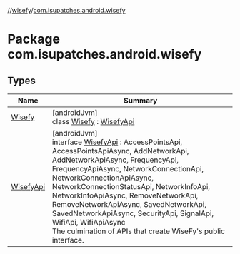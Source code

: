 //[wisefy](../../index.md)/[com.isupatches.android.wisefy](index.md)

# Package com.isupatches.android.wisefy

## Types

| Name | Summary |
|---|---|
| [Wisefy](-wisefy/index.md) | [androidJvm]<br>class [Wisefy](-wisefy/index.md) : [WisefyApi](-wisefy-api/index.md) |
| [WisefyApi](-wisefy-api/index.md) | [androidJvm]<br>interface [WisefyApi](-wisefy-api/index.md) : AccessPointsApi, AccessPointsApiAsync, AddNetworkApi, AddNetworkApiAsync, FrequencyApi, FrequencyApiAsync, NetworkConnectionApi, NetworkConnectionApiAsync, NetworkConnectionStatusApi, NetworkInfoApi, NetworkInfoApiAsync, RemoveNetworkApi, RemoveNetworkApiAsync, SavedNetworkApi, SavedNetworkApiAsync, SecurityApi, SignalApi, WifiApi, WifiApiAsync<br>The culmination of APIs that create WiseFy's public interface. |
